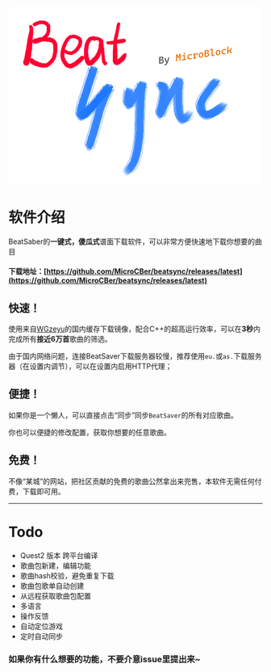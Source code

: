 ![](resources/beatsync.png)

# 软件介绍
BeatSaber的**一键式，傻瓜式**谱面下载软件，可以非常方便快速地下载你想要的曲目
#### 下载地址：[https://github.com/MicroCBer/beatsync/releases/latest](https://github.com/MicroCBer/beatsync/releases/latest)

## 快速！
使用来自[WGzeyu](https://bs-wgzeyu.gtxcn.com/)的国内缓存下载镜像，配合C++的超高运行效率，可以在**3秒**内完成所有**接近6万首**歌曲的筛选。

由于国内网络问题，连接BeatSaver下载服务器较慢，推荐使用`eu.`或`as.`下载服务器（在设置内调节），可以在设置内启用HTTP代理；
## 便捷！
如果你是一个懒人，可以直接点击“同步”同步`BeatSaver`的所有对应歌曲。

你也可以便捷的修改配置，获取你想要的任意歌曲。
## 免费！
不像“某城”的网站，把社区贡献的免费的歌曲公然拿出来兜售，本软件无需任何付费，下载即可用。

------

# Todo
- Quest2 版本 跨平台编译
- 歌曲包新建，编辑功能
- 歌曲hash校验，避免重复下载
- 歌曲包歌单自动创建
- 从远程获取歌曲包配置
- 多语言
- 操作反馈
- 自动定位游戏
- 定时自动同步

### 如果你有什么想要的功能，不要介意issue里提出来~
